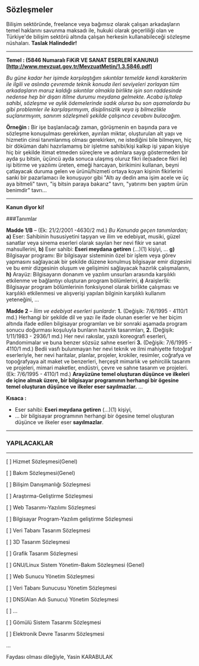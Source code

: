 ## Sözleşmeler
Bilişim sektöründe, freelance veya bağımsız olarak çalışan arkadaşların temel haklarını savunma maksadı ile, hukuki olarak geçerliliği olan ve Türkiye'de bilişim sektörü altında çalışan herkesin kullanabileceği sözleşme nüshaları.
**Taslak Halindedir!**

---

**Temel : (5846 Numaralı FiKiR VE SANAT ESERLERİ KANUNU)[http://www.mevzuat.gov.tr/MevzuatMetin/1.3.5846.pdf]**

*Bu güne kadar her işimde karşılaştığım sıkıntılar temelde kendi karakterim ile ilgili ve aslında çevremde teknik konuda ileri seviyeleri zorlayan tüm arkadaşların maruz kaldığı sıkıntılar olmakla birlikte işin son raddesinde nedense hep bir dışarı itilme durumu meydana gelmekte. Acaba iş/talep sahibi, sözleşme ve aylık ödemelerinde sadık olursa bu son aşamalarda bu gibi problemler ile karşılaşırmıyım, disiplinsizlik veya iş bilmezlikle suçlanırmıyım, sanırım sözleşmeli şekilde çalışınca cevabını bulacağım.*

**Örneğin :** Bir işe başlanılacağı zaman, görüşmenin en başında para ve sözleşme konuşulması gerekirken, ayırılan miktar, oluşturulan alt yapı ve hizmetin cinsi tanımlanmış olması gerekirken, ne istediğini bile bilmeyen, hiç bir döküman dahi hazırlamamış bir işletme sahibi/kişi kalkıp işi yapan kişiye hiç bir şekilde itimat etmeden süreçlere ve adımlara saygı göstermeden bir ayda şu bitsin, üçüncü ayda sonuca ulaşmış oluruz fikri ile(sadece fikri ile) işi bitirme ve yazılımı üreten, emeği harcayan, birikimini kullanan, beyni çatlayacak duruma gelen ve ürünü/hizmeti ortaya koyan kişinin fikirlerini sanki bir pazarlamacı ile konuşuyor gibi "Altı ay dedin ama işim acele ve üç aya bitmeli" tavrı, "iş bitsin paraya bakarız" tavrı, "yatırımı ben yaptım ürün benimdir" tavrı...

---

**Kanun diyor ki!**

###Tanımlar

**Madde 1/B** – (Ek: 21/2/2001 -4630/2 md.)
*Bu Kanunda geçen tanımlardan;*
**a)** Eser: Sahibinin hususiyetini taşıyan ve ilim ve edebiyat, musiki, güzel sanatlar veya sinema eserleri olarak sayılan
her nevi fikir ve sanat mahsullerini,
**b)** Eser sahibi: **Eseri meydana getiren** (…)(1) kişiyi,
...
**g)** Bilgisayar programı: Bir bilgisayar sisteminin özel bir işlem veya görev yapmasını sağlayacak bir şekilde düzene
konulmuş bilgisayar emir dizgesini ve bu emir dizgesinin oluşum ve gelişimini sağlayacak hazırlık çalışmalarını,
**h)** Arayüz: Bilgisayarın donanım ve yazılım unsurları arasında karşılıklı etkilenme ve bağlantıyı oluşturan program
bölümlerini,
**ı)** Araişlerlik: Bilgisayar program bölümlerinin fonksiyonel olarak birlikte çalışması ve karşılıklı etkilenmesi ve
alışverişi yapılan bilginin karşılıklı kullanım yeteneğini,
...

**Madde 2** – *İlim ve edebiyat eserleri şunlardır:*
**1.** (Değişik: 7/6/1995 - 4110/1 md.) Herhangi bir şekilde dil ve yazı ile ifade olunan eserler ve her biçim altında ifade
edilen bilgisayar programları ve bir sonraki aşamada program sonucu doğurması koşuluyla bunların hazırlık tasarımları,
**2.** (Değişik: 1/11/1983 - 2936/1 md.) Her nevi rakıslar, yazılı koreografi eserleri, Pandomimalar ve buna benzer
sözsüz sahne eserleri
**3.** (Değişik: 7/6/1995 - 4110/1 md.) Bedii vasfı bulunmayan her nevi teknik ve ilmi mahiyette fotoğraf eserleriyle,
her nevi haritalar, planlar, projeler, krokiler, resimler, coğrafya ve topoğrafyaya ait maket ve benzerleri, herçeşit mimarlık ve
şehircilik tasarım ve projeleri, mimari maketler, endüstri, çevre ve sahne tasarım ve projeleri.
(Ek: 7/6/1995 - 4110/1 md.) **Arayüzüne temel oluşturan düşünce ve ilkeleri de içine almak üzere, bir bilgisayar programının herhangi bir ögesine temel oluşturan düşünce ve ilkeler eser sayılmazlar.**
...


**Kısaca :**

- Eser sahibi: **Eseri meydana getiren** (…)(1) kişiyi,
- ... bir bilgisayar programının herhangi bir ögesine temel oluşturan düşünce ve ilkeler eser **sayılmazlar**.
---

### YAPILACAKLAR
---
[ ] Hizmet Sözleşmesi(Genel)

[ ] Bakım Sözleşmesi(Genel)

[ ] Bilişim Danışmanlığı Sözleşmesi

[ ] Araştırma-Geliştirme Sözleşmesi

[ ] Web Tasarımı-Yazılımı Sözleşmesi

[ ] Bilgisayar Program-Yazılım geliştirme Sözleşmesi

[ ] Veri Tabanı Tasarım Sözleşmesi

[ ] 3D Tasarım Sözleşmesi

[ ] Grafik Tasarım Sözleşmesi

[ ] GNU/Linux Sistem Yönetim-Bakım Sözleşmesi (Genel)

  [ ] Web Sunucu Yönetim Sözleşmesi
  
  [ ] Veri Tabanı Sunucusu Yönetim Sözleşmesi
  
  [ ] DNS(Alan Adı Sunucu) Yönetim Sözleşmesi
  
  [ ] ...

[ ] Gömülü Sistem Tasarımı Sözleşmesi

[ ] Elektronik Devre Tasarımı Sözleşmesi

...

Faydası olması dileğiyle,
Yasin KARABULAK
